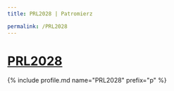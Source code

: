 ```yaml
---
title: PRL2028 | Patromierz

permalink: /PRL2028
---
```


# [PRL2028](https://patronite.pl/PRL2028)

{% include profile.md name="PRL2028" prefix="p" %}
